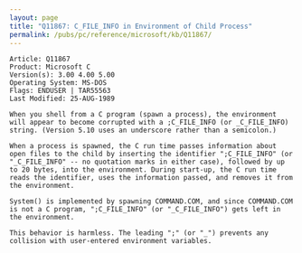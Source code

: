 ```yaml
---
layout: page
title: "Q11867: C_FILE_INFO in Environment of Child Process"
permalink: /pubs/pc/reference/microsoft/kb/Q11867/
---
```


	Article: Q11867
	Product: Microsoft C
	Version(s): 3.00 4.00 5.00
	Operating System: MS-DOS
	Flags: ENDUSER | TAR55563
	Last Modified: 25-AUG-1989
	
	When you shell from a C program (spawn a process), the environment
	will appear to become corrupted with a ;C_FILE_INFO (or _C_FILE_INFO)
	string. (Version 5.10 uses an underscore rather than a semicolon.)
	
	When a process is spawned, the C run time passes information about
	open files to the child by inserting the identifier ";C_FILE_INFO" (or
	"_C_FILE_INFO" -- no quotation marks in either case), followed by up
	to 20 bytes, into the environment. During start-up, the C run time
	reads the identifier, uses the information passed, and removes it from
	the environment.
	
	System() is implemented by spawning COMMAND.COM, and since COMMAND.COM
	is not a C program, ";C_FILE_INFO" (or "_C_FILE_INFO") gets left in
	the environment.
	
	This behavior is harmless. The leading ";" (or "_") prevents any
	collision with user-entered environment variables.
